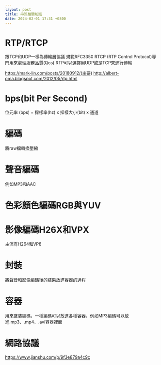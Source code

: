 ```yaml
---
layout: post
title: 串流相關知識
date: 2024-02-01 17:31 +0800
---
```


# RTP/RTCP
跟TCP和UDP一樣為傳輸層協議
規範RFC3350
RTCP (RTP Control Protocol)專門用來處理服務品質(Qos)
RTP可以選擇用UDP或是TCP來進行傳輸

https://mark-lin.com/posts/20180912/(主要)
http://albert-oma.blogspot.com/2012/05/rtp.html

# bps(bit Per Second)
位元率 (bps) = 採樣率(hz) x 採樣大小(bit) x 通道

# 編碼
將raw檔轉換壓縮
# 聲音編碼
例如MP3和AAC

# 色彩顏色編碼RGB與YUV

# 影像編碼H26X和VPX
主流有H264和VP8

# 封裝
將聲音和影像編碼後的結果放進容器的過程

# 容器
用來盛裝編碼，一種編碼可以放進各種容器，例如MP3編碼可以放進.mp3、.mp4、.avi容器裡面

# 網路協議
https://www.jianshu.com/p/9f3e879a4c9c